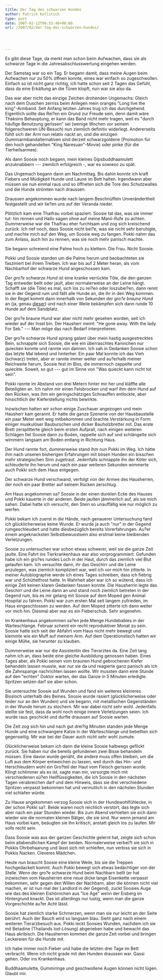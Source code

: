 ```yaml
---
title: Der Tag des schwarzen Hundes
author: Patrick Kollitsch
type: post
date: 2007-02-12T06:53:40+00:00
url: /2007/02/der-tag-des-schwarzen-hundes/




---
```

Es gibt diese Tage, da merkt man schon beim Aufwachen, dass sie als schwarze Tage in die Jahresabschlusswertung eingehen werden.

Der Samstag war so ein Tag. Er begann damit, dass meine Augen beim Aufwachen nur zu 50% öffnen konnte, eines war einfach so zugeschwollen. Einfach so ist nicht ganz richtig, ich hatte schon seit 2 Tagen das Gefühl, dass da eine Erkältung an die Türen klopft, nun war sie also da.

Das war aber nicht das einzige Zeichen drohenden Ungemachs: Gleich nach dem Duschen zerriss beim Anlegen mein oranges "Long live the king"-Armband. Seit Anfang letzten Jahres trug ich das durchgehend. Eigentlich sollte das Rei?en ein Grund zur Freude sein, denn damit wäre Thaksins Behauptung, er kann das Band nicht mehr tragen, weil es "durch häufige Benutzung gerissen" sei (wenige Wochen vor seinem folgenschweren UN-Besuch) nun ziemlich definitiv widerlegt. Andererseits fühlt sich der Arm nun relativ nackt an, und die einzigen Gummiarmbandalternativen sind derzeit schwarzgoldene (Promotion für den hoch gehandelten "King Naresuan"-Movie) oder pinke (für die Tierheilsarmee).

Als dann Soosie noch begann, mein kleines Gipsbuddhaamulett anzuknabbern --- ziemlich erfolgreich -, war es sowieso zu spät.

Das Ungemach begann dann am Nachmittag. Bis dahin konnte ich kraft Fiebers und Müdigkeit Hunde und Laune im Bett halten. Irgendwann aber müssen sie nun einmal raus und so öffneten sich die Tore des Schutzwalles und die Hunde strömten nach draussen.

Draussen angekommen wurde nach langem Beschnüffeln Unverändertheit festgestellt und wir lie?en uns auf der Veranda nieder.

Plötzlich kam eine Thaifrau vorbei spaziert. Soosie tat das, was sie immer tut: hin rennen und Hallo sagen ohne auf meine Manii-Rufe zu achten. Dummerweise war die Thaifrau eher furchtsam und zog sich kreischend zurück. Ich rief noch, dass Soosie nicht bei?e, was sie nicht sehr beruhigte, und machte mich auf den Weg, um Soosie weg zu fangen. Pokki nahm das zum Anlass, auch hin zu rennen, was sie noch mehr panisch machte.

Sie begann schreiend eine Palme hoch zu klettern. Die Frau. Nicht Soosie.

Pokki und Soosie standen um die Palme herum und beobachteten sie fasziniert bei ihrem Treiben. Ich war bis auf 2 Meter heran, als vom Nachbarhof der schwarze Hund angeschossen kam.

_Der gro?e schwarze Hund_ ist eine kranke verrückte Töle, die den ganzen Tag entweder bellt oder jault, aber normalerweise an der Leine hängt. Schafft sie (die Töle) es mal, sich los zu rei?en oder loszubei?en, dann rennt sie in der Gegend rum und fällt alle Hunde an, die ihr in den Weg kommen. In der Regel kommt dann innerhalb von Sekunden _der gro?e braune Hund_ an (ja, genau <a href="838">dieser</a>) und nach einer Weile bekämpfen sich dann runde 10 Hunde auf dem Sandplatz.

Der gro?e braune Hund war aber nicht mehr gesehen worden, seit ich wieder auf der Insel bin. Der Hausherr meint: "He gone away. With the lady. For Sek." --- Man möge das nach Bedarf interpretieren.

Der gro?e schwarze Hund sprang galant über mein hastig ausgestrecktes Bein, schnappte sich Soosie, die wie ein überraschtes Kaninchen nur quiecken konnte und rannte von dannen. Ich sah in Gedanken Soosie schon das letzte Mal lebend und hinterher. Ein paar Mal konnte ich das Vieh (schwarz) treten, aber er rannte immer weiter und au?erhalb meiner Reichweite herum, Soosie fest im Biss, die immernoch zappelte und quieckte. Soweit, so gut --- gut im Sinne von "Was quieckt kann nicht tot sein".

Pokki rannte im Abstand von drei Metern hinter mir her und kläffte alle Beteiligten an. Ich nahm mir einen Felsbrocken und warf ihm dem Hund auf den Rücken, was ihm ein geringschätziges Schnauffen entlockte, aber hinsichtlich der Kieferstellung nichts bewirkte.

Inzwischen hatten wir schon einige Zuschauer angezogen und mein Hausherr kam gerannt. Er hatte die ganze Szenerie von der Hausbaustelle ein paar Meter weit weg mitbekommen und brachte Verstärkung in Form einiger muskulöser Bauburschen und dicker Bauholzbretter mit. Das erste Brett zersplitterte gleich beim ersten Aufprall, nach einigen weiteren Schlägen fiel Soosie dann zu Boden, rappelte sich auf und schlängelte sich wimmern langsam am Boden entlang in Richtung Haus.

Der Hund rannte fort, dummerweise stand ihm nun Pokki im Weg. Ich hätte ihm nach unseren bisherigen Erfahrungen mit bösen Hunden ein bisschen mehr strategischen Sinn zugetraut. Jedenfalls schnappte ihn der Köter sich, schleuderte ihn herum und nach ein paar weiteren Sekunden wimmerte auch Pokki sich dem Haus entgegen.

Der schwarze Hund verschwand, verfolgt von der Armee des Hausherren, der noch ein paar Bretter auf seinem Rücken zerschlug.

Am Haus angekommen sa? Soosie in der einen dunklen Ecke des Hauses und Pokki kauerte in der anderen. Beide jaulten jämmerlich auf, als sie mich sahen. Dabei hatte ich versucht, den Stein so unauffällig wie nur möglich zu werfen.

Pokki bekam ich zuerst in die Hände, nach genauerer Untersuchung fand ich glücklicherweise keine Wunde. Er wurde ja auch "nur" in der Gegend rumgeschleudert und hatte diesbezüglich bereits Vorerfahrungen. Au?er einem angeknacksten Selbstbewusstsein also erstmal keine bleibenden Verletzungen.

Soosie zu untersuchen war schon etwas schwerer, weil sie die ganze Zeit jaulte. Eine Fahrt ins Tierkrankenhaus war also vorprogrammiert. Gefunden habe ich ein gro?es rundes Loch in der Haut, durch das ziemlich viel Blut gelaufen kam. Ich versuchte dann, ihr das Geschirr und die Leine anzulegen, was ziemlich kompliziert war, weil ich vor mich hin zitterte. In meiner Autobiographie werde ich eines Tages schreiben, dass ich fiebrig war und Schüttelfrost hatte. In Wahrheit aber war ich so wütend, dass ich einige Zeit keinen klaren Gedanken fassen konnte. Die Hausherrin legte das Geschirr und die Leine dann an und stand noch ziemlich betreten in der Gegend rum, bis es mir gelang mit Soosie auf dem Moped gen Animal Hospital zu fahren. Pokki war zum ersten Mal seit langem zufrieden, im Haus eingeschlossen zu werden. Auf dem Moped zitterte ich dann weiter vor mich hin. Diesmal aber war es ein Fieberschub. Sehr angenehm.

Im Krankenhaus angekommen sa?en jede Menge Hundebabies in der Warteschlange. Februar scheint ein recht reproduktiver Monat zu sein. Soosie hatte sich seit der Abfahrt vom Haus nicht mehr bewegt und klemmte wie ein Muff auf meinem Arm. Auf dem Operationstisch hatten wir einige Mühe, sie herunter zu klauben.

Dummerweise war nur die Assistentin des Tierarztes da. Eine Zeit lang nahm ich an, dass beide eine gleiche Ausbildung genossen haben. Eines Tages aber, als Pokki seinen vom braunen Hund gebrochenen Kiefer behandeln lassen musste, war nur sie da und reagierte ganz panisch als ich die Zahnspange nachrichten lassen wollte. Wir mussten dann eine Stunde auf den "echten" Doktor warten, der das Ganze in 5 Minuten erledigte. Spritzen setzen darf sie aber schon.

Sie untersuchte Soosie auf Wunden und fand ein weiteres kleineres Bissloch unterhalb des Beines. Soosie wurde rasiert (gl&uuml;cklicherweise oder leider nur an den Wunden) und sie begann, mit metallischen Gegenständen in der Wunde herum zu stochern. Mir war dabei nicht sehr wohl. Jedenfalls stellte sie fest, dass da wohl noch einige innere Verletzungen seien. Ich wurde raus geschickt und durfte draussen auf Soosie warten.

Die Zeit zog sich hin und nach gut drei?ig Minuten standen jede Menge Hunde und eine schwangere Katze in der Warteschlange und bebellten sich gegenseitig. Mir war bei der Dauer auch nicht sehr wohl zumute.

Glücklicherweise bekam ich dann die kleine Soosie halbwegs geflickt zurück. Sie haben nur die bereits gefundenen zwei Bisse behandeln müssen. Eine davon wurde genäht, die andere muss offen bleiben, um die Luft aus dem Körper entweichen zu lassen, weil durch das Hin- und Herschleudern wohl ein Gro?teil der Haut vom Fleisch gerissen wurde. Klingt schlimmer als es ist, sagte man mir, versorgte mich mit verschiedenen sü?en Heilflüssigkeiten, die ich Soosie in den nächsten Tagen verabreichen darf und dem Hinweis, dass sie drei verschiedene Spritzen verpasst bekommen hat und vermutlich in den nächsten Stunden viel schlafen würde.

Zu Hause angekommen verzog Soosie sich in der Hundewohlfühlecke, in der schon Pokki sa?. Beide waren noch reichlich verstört, das legte sich aber nach ein paar Stunden wieder. Bis zum Abend verhielten sie sich dann wieder wie die normalen kleinen Bälger, die sie sind. Nur wenn jemand am Haus vorbei kam, beäugten sie ihn kritisch, anstatt gleich los zu laufen. Mir solls recht sein.

Dass Soosie was aus der ganzen Geschichte gelernt hat, zeigte sich schon beim allabendlichen Kampf der beiden. Normalerweise verbei?t sie sich in Pokkis Ohrbehaarung und lässt sich mit schleifen, nun verbiss sie sich in Pokkis Nacken. Cleveres Mädchen.

Heute nun braucht Soosie eine kleine Weile, bis sie die Treppen hochgedackelt kommt. Auch Pokki bewegt sich etwas bedächtiger von der Stelle. Wenn der gro?e schwarze Hund beim Nachbarn bellt (er hat inzwischen vom Hausherren eine neue dicke lange Eisenkette verpasst bekommen, sehr gegen den Willen der Nachbarn, aber die können nicht viel machen, er ist nun mal der Landlord in der Gegend), zuckt Soosies Auge wie das des kleinen Eishörnchen aus "Ice Age" wenn der Eisberg im Hintergrund knackt. Das ist allerdings nur lustig, wenn man die ganze Vorgeschichte au?er Acht lässt.

Soosie hat ziemlich starke Schmerzen, wenn man sie nur leicht an der Seite berührt. Auch der Bauch wird so langsam blau. Sieht ganz nach einem weiteren Tierarzbesuch aus. Pokki leckt Soosies Wunden, nachdem ich sie mit Betadine (Thailands Iod-Lösung) abgerieben habe und bewacht das Haus akribisch. Die Hausherren kommen die ganze Zeit vorbei und bringen Leckereien für die Hunde mit.

Ich habe immer noch Fieber und habe die letzten drei Tage im Bett verbracht. Wenn ich nicht grade mit den Hunden draussen war. Gassi gehen. Oder ins Krankenhaus.

Buddhaamulette, Gummiringe und geschwollene Augen können nicht lügen. Glaubt mir.